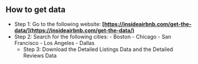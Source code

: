 ## How to get data

- Step 1: Go to the following website: **[https://insideairbnb.com/get-the-data/](https://insideairbnb.com/get-the-data/)**
- Step 2: Search for the following cities:
        - Boston
        - Chicago
        - San Francisco
        - Los Angeles
        - Dallas
  - Step 3: Download the Detailed Listings Data and the Detailed Reviews Data
        

